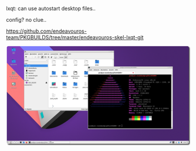 lxqt: can use autostart desktop files.. 

config? no clue..

https://github.com/endeavouros-team/PKGBUILDS/tree/master/endeavouros-skel-lxqt-git

![eos-lxqt](https://raw.githubusercontent.com/endeavouros-team/endeavouros-DE-fixes/main/lxqt/lxqt.png)

